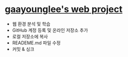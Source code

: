 # [gaayounglee's web project](http://gaayounglee.github.io)

- 웹 환경 분석 및 학습
- GitHub 계정 등록 및 온라인 저장소 추가
- 로컬 저장소에 복사
- READEME.md  파일 수정
- 커밋 & 싱크